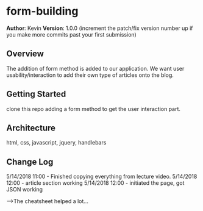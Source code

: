 # form-building

**Author**: Kevin
**Version**: 1.0.0 (increment the patch/fix version number up if you make more commits past your first submission)

## Overview
<!-- Provide a high level overview of what this application is and why you are building it, beyond the fact that it's an assignment for a Code Fellows 301 class. (i.e. What's your problem domain?) -->
The addition of form method is added to our application. We want user usability/interaction to add their own type of articles onto the blog. 

## Getting Started
<!-- What are the steps that a user must take in order to build this app on their own machine and get it running? -->
clone this repo 
adding a form method to get the user interaction part.

## Architecture
<!-- Provide a detailed description of the application design. What technologies (languages, libraries, etc) you're using, and any other relevant design information. -->
html, css, javascript, jquery, handlebars

## Change Log
5/14/2018 11:00 - Finished copying everything from lecture video. 
5/14/2018 12:00 - article section working 
5/14/2018 12:00 - initiated the page, got JSON working
<!-- Use this are to document the iterative changes made to your application as each feature is successfully implemented. Use time stamps. Here's an examples:

01-01-2001 4:59pm - Application now has a fully-functional express server, with GET and POST routes for the book resource.

## Credits and Collaborations
<!-- Give credit (and a link) to other people or resources that helped you build this application. -->
-->The cheatsheet helped a lot...